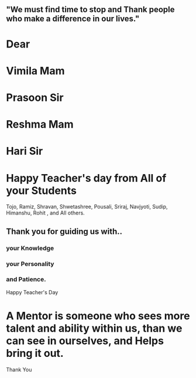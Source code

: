 

## "We must find time to stop and Thank people who make a difference in our lives."

# Dear
# Vimila Mam
# Prasoon Sir
# Reshma Mam
# Hari Sir
			
# Happy Teacher's day from All of your Students

Tojo,
Ramiz,
Shravan,
Shwetashree,
Pousali,
Sriraj,
Navjyoti,
Sudip,
Himanshu,
Rohit ,
and All others.

## Thank you for guiding us with..
### your Knowledge
### your Personality 
### and Patience.
Happy Teacher's Day

# A Mentor is someone who sees more talent and ability within us, than we can see in ourselves, and Helps bring it out. 
Thank You

